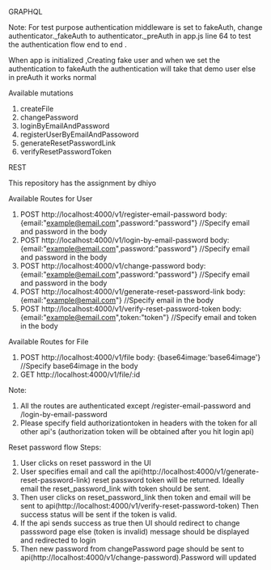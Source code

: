 

GRAPHQL

Note: For test purpose authentication middleware is set to fakeAuth, change authenticator._fakeAuth to authenticator._preAuth in app.js line 64 to test the authentication flow end to end .

When app is initialized ,Creating fake user and when we set the authentication to fakeAuth the authentication will take that demo user else in preAuth it works normal

Available mutations
1. createFile
2. changePassword
3. loginByEmailAndPassword
4. registerUserByEmailAndPassoword
5. generateResetPasswordLink
6. verifyResetPasswordToken

REST

This repository has the assignment by dhiyo

Available Routes for User
1. POST 
   http://localhost:4000/v1/register-email-password
   body: {email:"example@email.com",password:"password"} //Specify email and password in the body
2. POST
   http://localhost:4000/v1/login-by-email-password
   body: {email:"example@email.com",password:"password"} //Specify email and password in the body
3. POST
   http://localhost:4000/v1/change-password
   body: {email:"example@email.com",password:"password"} //Specify email and password in the body
4. POST
   http://localhost:4000/v1/generate-reset-password-link 
   body: {email:"example@email.com"} //Specify email in the body
5. POST
   http://localhost:4000/v1/verify-reset-password-token
   body: {email:"example@email.com",token:"token"} //Specify email and token in the body
   
Available Routes for File
1. POST
   http://localhost:4000/v1/file
   body: {base64image:'base64image'} //Specify base64image in the body
2. GET
   http://localhost:4000/v1/file/:id

Note: 
1. All the routes are authenticated except /register-email-password and /login-by-email-password
2. Please specify field authorizationtoken in headers with the token for all other api's (authorization token will be obtained after you hit login api)

Reset password flow
Steps:
1. User clicks on reset password in the UI
2. User specifies email and call the api(http://localhost:4000/v1/generate-reset-password-link) reset password token will be 
   returned. Ideally email the reset_password_link with token should be sent.
3. Then user clicks on reset_password_link then token and email will be sent to api(http://localhost:4000/v1/verify-reset-password-token)
   Then success status will be sent if the token is valid.
4. If the api sends success as true then UI should redirect to change passsword page else (token is invalid) message should be
   displayed and redirected to login
5. Then new password from changePassword page should be sent to api(http://localhost:4000/v1/change-password).Password will
   updated
